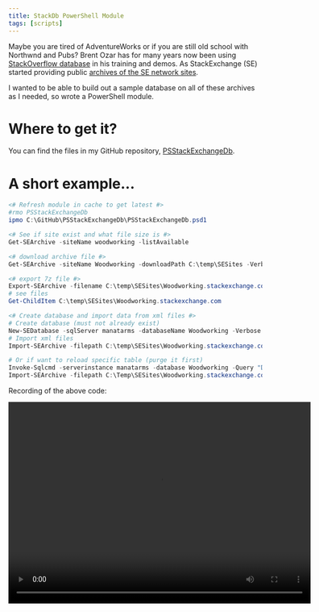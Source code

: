 ```yaml
---
title: StackDb PowerShell Module
tags: [scripts]
---
```


Maybe you are tired of AdventureWorks or if you are still old school with Northwnd and Pubs? Brent Ozar has for many years now been using [StackOverflow database]("http://www.brentozar.com/archive/2014/01/how-to-query-the-stackexchange-databases/") in his training and demos. As StackExchange (SE) started providing public [archives of the SE network sites]("https://archive.org/details/stackexchange").

I wanted to be able to build out a sample database on all of these archives as I needed, so wrote a PowerShell module.

# Where to get it?

You can find the files in my GitHub repository, [PSStackExchangeDb](https://github.com/wsmelton/PSStackExchangeDb).

# A short example...

```powershell
<# Refresh module in cache to get latest #>
#rmo PSStackExchangeDb
ipmo C:\GitHub\PSStackExchangeDb\PSStackExchangeDb.psd1

<# See if site exist and what file size is #>
Get-SEArchive -siteName woodworking -listAvailable

<# download archive file #>
Get-SEArchive -siteName Woodworking -downloadPath C:\temp\SESites -Verbose

<# export 7z file #>
Export-SEArchive -filename C:\temp\SESites\Woodworking.stackexchange.com.7z -Verbose
# see files
Get-ChildItem C:\temp\SESites\Woodworking.stackexchange.com

<# Create database and import data from xml files #>
# Create database (must not already exist)
New-SEDatabase -sqlServer manatarms -databaseName Woodworking -Verbose
# Import xml files
Import-SEArchive -filepath C:\temp\SESites\Woodworking.stackexchange.com -sqlserver manatarms -database Woodworking -Verbose

# Or if want to reload specific table (purge it first)
Invoke-Sqlcmd -serverinstance manatarms -database Woodworking -Query "DELETE FROM Posts"
Import-SEArchive -filepath C:\Temp\SESites\Woodworking.stackexchange.com -sqlserver manatarms -database Woodworking -tableList 'Posts'
```

Recording of the above code:

<video src="/img/PSStackExchange_Example_Woodworking.mp4" width="600" height="400" controls preload></video>